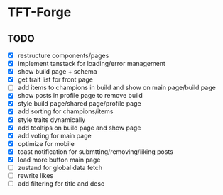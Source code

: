# TFT-Forge

## TODO

- [x] restructure components/pages
- [x] implement tanstack for loading/error management
- [x] show build page + schema
- [x] get trait list for front page
- [ ] add items to champions in build and show on main page/build page
- [x] show posts in profile page to remove build
- [x] style build page/shared page/profile page
- [x] add sorting for champions/items
- [x] style traits dynamically
- [x] add tooltips on build page and show page
- [x] add voting for main page
- [x] optimize for mobile
- [x] toast notification for submtting/removing/liking posts
- [x] load more button main page
- [ ] zustand for global data fetch
- [ ] rewrite likes
- [ ] add filtering for title and desc
